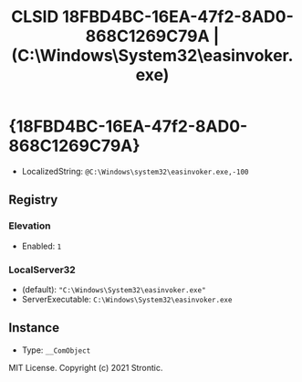 ﻿---
title: "CLSID 18FBD4BC-16EA-47f2-8AD0-868C1269C79A | (C:\\Windows\\System32\\easinvoker.exe)"
excerpt: What is COM-Object CLSID 18FBD4BC-16EA-47f2-8AD0-868C1269C79A?
---

# {18FBD4BC-16EA-47f2-8AD0-868C1269C79A}

* LocalizedString: `@C:\Windows\system32\easinvoker.exe,-100`

## Registry


### Elevation

* Enabled: `1`

### LocalServer32

* (default): `"C:\Windows\System32\easinvoker.exe"`
* ServerExecutable: `C:\Windows\System32\easinvoker.exe`

## Instance

* Type: `__ComObject`

MIT License. Copyright (c) 2021 Strontic.



